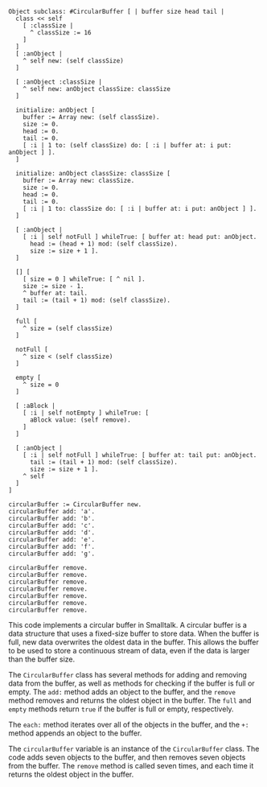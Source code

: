 ```smalltalk
Object subclass: #CircularBuffer [ | buffer size head tail |
  class << self
    [ :classSize |
      ^ classSize := 16
    ]
  ]
  [ :anObject |
    ^ self new: (self classSize)
  ]

  [ :anObject :classSize |
    ^ self new: anObject classSize: classSize
  ]

  initialize: anObject [
    buffer := Array new: (self classSize).
    size := 0.
    head := 0.
    tail := 0.
    [ :i | 1 to: (self classSize) do: [ :i | buffer at: i put: anObject ] ].
  ]

  initialize: anObject classSize: classSize [
    buffer := Array new: classSize.
    size := 0.
    head := 0.
    tail := 0.
    [ :i | 1 to: classSize do: [ :i | buffer at: i put: anObject ] ].
  ]

  [ :anObject |
    [ :i | self notFull ] whileTrue: [ buffer at: head put: anObject.
      head := (head + 1) mod: (self classSize).
      size := size + 1 ].
  ]

  [] [
    [ size = 0 ] whileTrue: [ ^ nil ].
    size := size - 1.
    ^ buffer at: tail.
    tail := (tail + 1) mod: (self classSize).
  ]

  full [
    ^ size = (self classSize)
  ]

  notFull [
    ^ size < (self classSize)
  ]

  empty [
    ^ size = 0
  ]

  [ :aBlock |
    [ :i | self notEmpty ] whileTrue: [
      aBlock value: (self remove).
    ]
  ]

  [ :anObject |
    [ :i | self notFull ] whileTrue: [ buffer at: tail put: anObject.
      tail := (tail + 1) mod: (self classSize).
      size := size + 1 ].
    ^ self
  ]
]

circularBuffer := CircularBuffer new.
circularBuffer add: 'a'.
circularBuffer add: 'b'.
circularBuffer add: 'c'.
circularBuffer add: 'd'.
circularBuffer add: 'e'.
circularBuffer add: 'f'.
circularBuffer add: 'g'.

circularBuffer remove.
circularBuffer remove.
circularBuffer remove.
circularBuffer remove.
circularBuffer remove.
circularBuffer remove.
circularBuffer remove.
```

This code implements a circular buffer in Smalltalk. A circular buffer is a data structure that uses a fixed-size buffer to store data. When the buffer is full, new data overwrites the oldest data in the buffer. This allows the buffer to be used to store a continuous stream of data, even if the data is larger than the buffer size.

The `CircularBuffer` class has several methods for adding and removing data from the buffer, as well as methods for checking if the buffer is full or empty. The `add:` method adds an object to the buffer, and the `remove` method removes and returns the oldest object in the buffer. The `full` and `empty` methods return `true` if the buffer is full or empty, respectively.

The `each:` method iterates over all of the objects in the buffer, and the `+:` method appends an object to the buffer.

The `circularBuffer` variable is an instance of the `CircularBuffer` class. The code adds seven objects to the buffer, and then removes seven objects from the buffer. The `remove` method is called seven times, and each time it returns the oldest object in the buffer.